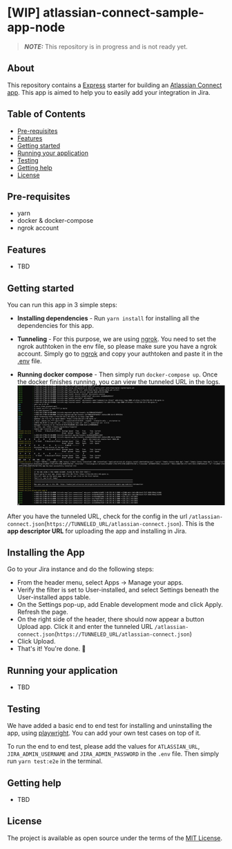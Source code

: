 # [WIP] atlassian-connect-sample-app-node

> **_NOTE:_**  This repository is in progress and is not ready yet.

## About
This repository contains a [Express](https://expressjs.com/en/4x/api.html) starter for building an [Atlassian Connect app](https://developer.atlassian.com/cloud/jira/platform/getting-started-with-connect/).
This app is aimed to help you to easily add your integration in Jira.

## Table of Contents
- [Pre-requisites](#pre-requisites)
- [Features](#features)
- [Getting started](#getting-started)
- [Running your application](#running-your-application)
- [Testing](#testing)
- [Getting help](#getting-help)
- [License](#license)

## Pre-requisites
- yarn
- docker & docker-compose
- ngrok account

## Features
- TBD

## Getting started
You can run this app in 3 simple steps:
- **Installing dependencies** - Run `yarn install` for installing all the dependencies for this app.

- **Tunneling** - For this purpose, we are using [ngrok](https://ngrok.com/docs/getting-started). You need to set the ngrok authtoken in the env file, so please make sure you have a ngrok account. 
Simply go to [ngrok](https://dashboard.ngrok.com/get-started/your-authtoken) and copy your authtoken and paste it in the [.env](./.env) file.

- **Running docker compose** - Then simply run `docker-compose up`. Once the docker finishes running, you can view the tunneled URL in the logs. 
![img.png](static/images/tunnel-output.png)

After you have the tunneled URL, check for the config in the url `/atlassian-connect.json`(`https://TUNNELED_URL/atlassian-connect.json`). This is the __app descriptor URL__ for uploading the app and installing in Jira.

## Installing the App
Go to your Jira instance and do the following steps:
- From the header menu, select Apps -> Manage your apps.
- Verify the filter is set to User-installed, and select Settings beneath the User-installed apps table.
- On the Settings pop-up, add Enable development mode and click Apply. Refresh the page. 
- On the right side of the header, there should now appear a button Upload app. Click it and enter the tunneled URL `/atlassian-connect.json`(`https://TUNNELED_URL/atlassian-connect.json`)
- Click Upload. 
- That's it! You're done. 🎉

## Running your application
- TBD

## Testing
We have added a basic end to end test for installing and uninstalling the app, using [playwright](https://playwright.dev/docs/intro). You can add your own test cases on top of it. 

To run the end to end test, please add the values for `ATLASSIAN_URL`, `JIRA_ADMIN_USERNAME` and `JIRA_ADMIN_PASSWORD` in the `.env` file. Then simply run `yarn test:e2e` in the terminal.

## Getting help
- TBD

## License
The project is available as open source under the terms of the [MIT License](./LICENSE).
